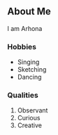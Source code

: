 ## About Me
I am Arhona

### Hobbies
- Singing
- Sketching
- Dancing

### Qualities
1. Observant
2. Curious
3. Creative
